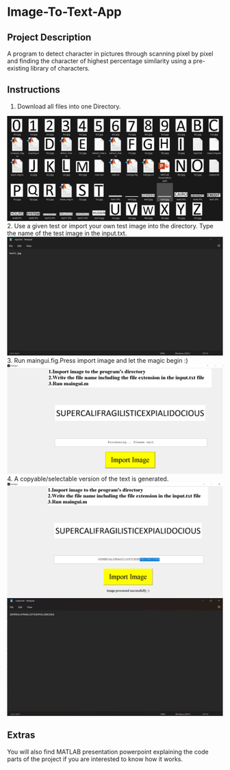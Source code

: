 # Image-To-Text-App

## Project Description
A program to detect character in pictures through scanning pixel by pixel and finding the character of highest percentage similarity using a pre-existing library of characters.

## Instructions
1. Download all files into one Directory.
<img src="Directory.jpg">
2. Use a given test or import your own test image into the directory. Type the name of the test image in the input.txt.
<img src="input.jpg">
3. Run maingui.fig.Press import image and let the magic begin :)
<img src="import.jpg">
4. A copyable/selectable version of the text is generated.
<img src="GUIoutput.jpg">
<img src="output.jpg">

## Extras
You will also find MATLAB presentation powerpoint explaining the code parts of the project if you are interested to know how it works.
